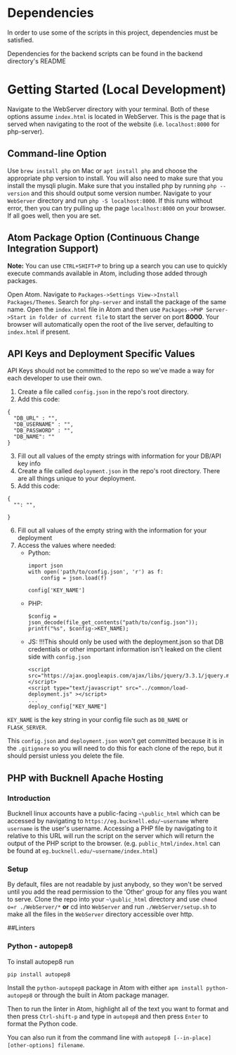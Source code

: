 # Dependencies
In order to use some of the scripts in this project, dependencies must be satisfied.

Dependencies for the backend scripts can be found in the backend directory's README

# Getting Started (Local Development)
Navigate to the WebServer directory with your terminal. Both of these options
assume `index.html` is located in WebServer. This is the page that is served
when navigating to the root of the website (i.e. `localhost:8000` for php-server).

## Command-line Option
Use `brew install php` on Mac or `apt install php` and choose the appropriate php version to install.  You will also need to make sure that you install the mysqli plugin.  Make sure that you installed php by running `php --version` and this should output some version number.  Navigate to your `WebServer` directory and run `php -S localhost:8000`.  If this runs without error, then you can try pulling up the page `localhost:8000` on your browser.  If all goes well, then you are set.

## Atom Package Option (Continuous Change Integration Support)
__Note:__ You can use `CTRL+SHIFT+P` to bring up a search you can use to quickly
execute commands available in Atom, including those added through packages.

Open Atom. Navigate to `Packages->Settings View->Install Packages/Themes`.
Search for `php-server` and install the package of the same name.
Open the `index.html` file in Atom and then use `Packages->PHP Server->Start in folder of current file` to
start the server on port __8000__. Your browser will automatically open the root
of the live server, defaulting to `index.html` if present.


## API Keys and Deployment Specific Values
API Keys should not be committed to the repo so  we've made a way for each developer to use their own.
1. Create a file called `config.json` in the repo's root directory.
2. Add this code:
```
{
  "DB_URL" : "",
  "DB_USERNAME" : "",
  "DB_PASSWORD" : "",
  "DB_NAME": ""
}
```
3. Fill out all values of the empty strings with information for your DB/API key info
4. Create a file called `deployment.json` in the repo's root directory.  There are all things unique to your deployment.
5. Add this code:
```
{
  "": "",

}
```
6. Fill out all values of the empty string with the information for your deployment
7. Access the values where needed:
    * Python:
       ```
       import json
       with open('path/to/config.json', 'r') as f:
           config = json.load(f)

       config['KEY_NAME']
       ```
    * PHP:
      ```
      $config = json_decode(file_get_contents("path/to/config.json"));
      printf("%s", $config->KEY_NAME);
      ```
    * JS:
      !!!This should only be used with the deployment.json so that DB credentials or other important information isn't leaked on the client side with `config.json`
      ```
      <script src="https://ajax.googleapis.com/ajax/libs/jquery/3.3.1/jquery.min.js"></script> 
      <script type="text/javascript" src="../common/load-deployment.js" ></script>
      ...
      deploy_config["KEY_NAME"]
      ```
`KEY_NAME` is the key string in your config file such as `DB_NAME` or `FLASK_SERVER`.

This `config.json` and `deployment.json` won't get committed because it is in the `.gitignore` so you will need to do this for each clone of the repo, but it should persist unless you delete the file.

## PHP with Bucknell Apache Hosting
### Introduction
Bucknell linux accounts have a public-facing `~\public_html` which can be accessed
by navigating to `https://eg.bucknell.edu/~username` where `username` is the
user's username. Accessing a PHP file by navigating to it relative to this URL
will run the script on the server which will return the output of the PHP script
to the browser. (e.g. `public_html/index.html` can be found at
  `eg.bucknell.edu/~username/index.html`)
### Setup
By default, files are not readable by just anybody, so they won't be served
until you add the read permission to the 'Other' group for any files you want to
serve. Clone the repo into your `~\public_html` directory and use
`chmod o=r ./WebServer/*` __or__ cd into `WebServer` and run `./WebServer/setup.sh`
to make all the files in the `WebServer` directory accessible over http.

##Linters

### Python - autopep8
To install autopep8 run
```
pip install autopep8
```
Install the `python-autopep8` package in Atom with either `apm install python-autopep8` or through the built in Atom package manager.

Then to run the linter in Atom, highlight all of the text you want to format and then press `Ctrl-shift-p` and type in `autopep8` and then press `Enter` to format the Python code.

You can also run it from the command line with `autopep8 [--in-place] [other-options] filename`.
